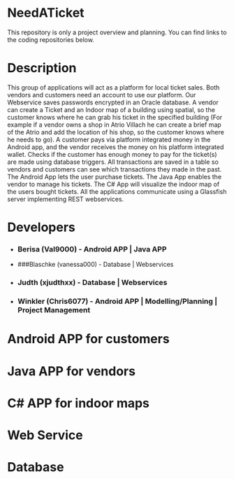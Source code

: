 # NeedATicket

This repository is only a project overview and planning. You can find links to the coding repositories below.

# Description

This group of applications will act as a platform for local ticket sales. Both vendors and customers need an account to use our platform. Our Webservice saves passwords encrypted in an Oracle database. A vendor can create a Ticket and an Indoor map of a building using spatial, so the customer knows where he can grab his ticket in the specified building (For example if a vendor owns a shop in Atrio Villach he can create a brief map of the Atrio and add the location of his shop, so the customer knows where he needs to go). A customer pays via platform integrated money in the Android app, and the vendor receives the money on his platform integrated wallet. Checks if the customer has enough money to pay for the ticket(s) are made using database triggers. All transactions are saved in a table so vendors and customers can see which transactions they made in the past. The Android App lets the user purchase tickets. The Java App enables the vendor to manage his tickets. The C# App will visualize the indoor map of the users bought tickets. All the applications communicate using a Glassfish server implementing REST webservices.

# Developers

* ### Berisa (Val9000) - Android APP | Java APP
* ###Blaschke (vanessa000) - Database | Webservices
* ### Judth (xjudthxx) - Database | Webservices
* ### Winkler (Chris6077) - Android APP | Modelling/Planning | Project Management

# Android APP for customers

# Java APP for vendors

# C# APP for indoor maps

# Web Service

# Database
